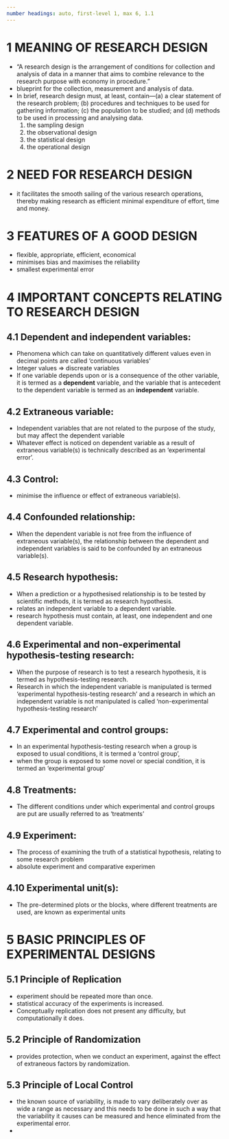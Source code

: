 ```yaml
---
number headings: auto, first-level 1, max 6, 1.1
---
```


# 1 MEANING OF RESEARCH DESIGN
- “A research design is the arrangement of conditions for collection and analysis of data in a manner that aims to combine relevance to the research purpose with economy in procedure.” 
- blueprint for the collection, measurement and analysis of data.
- In brief, research design must, at least, contain—(a) a clear statement of the research problem; (b) procedures and techniques to be used for gathering information; (c) the population to be studied; and (d) methods to be used in processing and analysing data.
	1. the sampling design
	2. the observational design
	3. the statistical design
	4. the operational design
# 2 NEED FOR RESEARCH DESIGN
- it facilitates the smooth sailing of the various research operations, thereby making research as efficient minimal expenditure of effort, time and money.
# 3 FEATURES OF A GOOD DESIGN
- flexible, appropriate, efficient, economical
- minimises bias and maximises the reliability
- smallest experimental error
# 4 IMPORTANT CONCEPTS RELATING TO RESEARCH DESIGN
## 4.1 Dependent and independent variables: 
- Phenomena which can take on quantitatively different values even in decimal points are called ‘continuous variables’
- Integer values => discreate variables
- If one variable depends upon or is a consequence of the other variable, it is termed as a **dependent** variable, and the variable that is antecedent to the dependent variable is termed as an **independent** variable.
## 4.2 Extraneous variable:
- Independent variables that are not related to the purpose of the study, but may affect the dependent variable
- Whatever effect is noticed on dependent variable as a result of extraneous variable(s) is technically described as an ‘experimental error’.
## 4.3 Control:
- minimise the influence or effect of extraneous variable(s).
## 4.4 Confounded relationship:
- When the dependent variable is not free from the influence of extraneous variable(s), the relationship between the dependent and independent variables is said to be confounded by an extraneous variable(s).
## 4.5 Research hypothesis:
- When a prediction or a hypothesised relationship is to be tested by scientific methods, it is termed as research hypothesis.
- relates an independent variable to a dependent variable.
- research hypothesis must contain, at least, one independent and one dependent variable.
## 4.6 Experimental and non-experimental hypothesis-testing research:
- When the purpose of research is to test a research hypothesis, it is termed as hypothesis-testing research.
- Research in which the independent variable is manipulated is termed ‘experimental hypothesis-testing research’ and a research in which an independent variable is not manipulated is called ‘non-experimental hypothesis-testing research’
## 4.7 Experimental and control groups:
- In an experimental hypothesis-testing research when a group is exposed to usual conditions, it is termed a ‘control group’, 
- when the group is exposed to some novel or special condition, it is termed an ‘experimental group’
## 4.8 Treatments:
- The different conditions under which experimental and control groups are put are usually referred to as ‘treatments’
## 4.9 Experiment:
- The process of examining the truth of a statistical hypothesis, relating to some research problem
- absolute experiment and comparative experimen
## 4.10 Experimental unit(s):
- The pre-determined plots or the blocks, where different treatments are used, are known as experimental units
# 5 BASIC PRINCIPLES OF EXPERIMENTAL DESIGNS
## 5.1 Principle of Replication
- experiment should be repeated more than once.
- statistical accuracy of the experiments is increased.
-  Conceptually replication does not present any difficulty, but computationally it does.
## 5.2 Principle of Randomization
- provides protection, when we conduct an experiment, against the effect of extraneous factors by randomization.
## 5.3 Principle of Local Control
- the known source of variability, is made to vary deliberately over as wide a range as necessary and this needs to be done in such a way that the variability it causes can be measured and hence eliminated from the experimental error.
- 